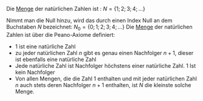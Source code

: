 Die [Menge](Mengen.md) der natürlichen Zahlen ist : $N = \{1;2;3;4;...\}$

Nimmt man die Null hinzu, wird das durch einen Index Null an dem Buchstaben $N$ bezeichnet: $N_{0} = \{0;1;2;3;4;...\}$
 Die [Menge](Mengen.md) der natürlichen Zahlen ist über die Peano-Axiome definiert:
 - 1 ist eine natürliche Zahl
 - zu jeder natürlichen Zahl $n$ gibt es genau einen Nachfolger $n+1$, dieser ist ebenfalls eine natürliche Zahl
 - Jede natürliche Zahl ist Nachfolger höchstens einer natürliche Zahl. 1 Ist kein Nachfolger
 - Von allen Mengen, die die Zahl 1 enthalten und mit jeder natürlichen Zahl $n$ auch stets deren Nachfolger $n+1$ enthalten, ist $N$ die kleinste solche Menge.